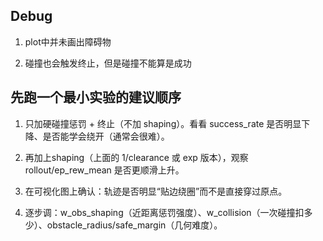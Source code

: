 ## Debug

1. plot中并未画出障碍物

2. 碰撞也会触发终止，但是碰撞不能算是成功




## 先跑一个最小实验的建议顺序

1. 只加硬碰撞惩罚 + 终止（不加 shaping）。看看 success_rate 是否明显下降、是否能学会绕开（通常会很难）。

2. 再加上shaping（上面的 1/clearance 或 exp 版本），观察 rollout/ep_rew_mean 是否更顺滑上升。

3. 在可视化图上确认：轨迹是否明显“贴边绕圈”而不是直接穿过原点。

4. 逐步调：w_obs_shaping（近距离惩罚强度）、w_collision（一次碰撞扣多少）、obstacle_radius/safe_margin（几何难度）。